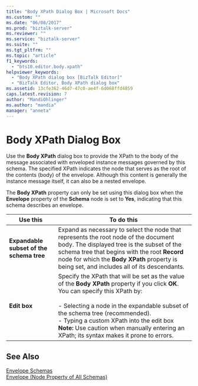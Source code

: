 ```yaml
---
title: "Body XPath Dialog Box | Microsoft Docs"
ms.custom: ""
ms.date: "06/08/2017"
ms.prod: "biztalk-server"
ms.reviewer: ""
ms.service: "biztalk-server"
ms.suite: ""
ms.tgt_pltfrm: ""
ms.topic: "article"
f1_keywords: 
  - "bts10.editor.body.xpath"
helpviewer_keywords: 
  - "Body XPath dialog box [BizTalk Editor]"
  - "BizTalk Editor, Body XPath dialog box"
ms.assetid: 13cfe362-46d7-47c0-ae4f-6d068ffd4859
caps.latest.revision: 7
author: "MandiOhlinger"
ms.author: "mandia"
manager: "anneta"
---
```

# Body XPath Dialog Box
Use the **Body XPath** dialog box to provide the XPath to the body of the message associated with enveloped instance messages governed by this schema. The specified XPath indicates the node that serves as the root of the contents (body) of the envelope. Although this content is generally the instance message itself, it can also be a nested envelope.  
  
 The **Body XPath** property can only be set using this dialog box when the **Envelope** property of the **Schema** node is set to **Yes**, indicating that this schema describes an envelope.  
  
|Use this|To do this|  
|--------------|----------------|  
|**Expandable subset of the schema tree**|Expand as necessary to select the node that represents the root node of the document body. The displayed tree is the subset of the schema tree that begins with the root **Record** node for which the **Body XPath** property is being set, and includes all of its descendants.|  
|**Edit box**|Specify the XPath that will be set as the value of the **Body XPath** property if you click **OK**. You can specify this XPath by:<br /><br /> -   Selecting a node in the expandable subset of the schema tree (recommended).<br />-   Typing a custom XPath into the edit box **Note:**  Use caution when manually entering an XPath; its syntax makes it prone to errors.|  
  
## See Also  
 [Envelope Schemas](../core/envelope-schemas.md)   
 [Envelope (Node Property of All Schemas)](../core/envelope-node-property-of-all-schemas.md)